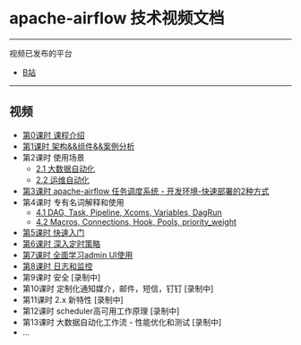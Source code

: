 # apache-airflow 技术视频文档


---

视频已发布的平台
- [B站](https://www.bilibili.com/video/BV1gy4y1M7Bt)


---

## 视频

- [第0课时 课程介绍]() 
- [第1课时 架构&&组件&&案例分析]()
- 第2课时 使用场景
  - [2.1 大数据自动化]()
  - [2.2 运维自动化]()
- [第3课时 apache-airflow 任务调度系统 - 开发环境-快速部署的2种方式]()
- 第4课时 专有名词解释和使用
  - [4.1 DAG, Task, Pipeline, Xcoms, Variables, DagRun]()
  - [4.2 Macros, Connections, Hook, Pools, priority_weight]()
- [第5课时 快速入门]()
- [第6课时 深入定时策略]() 
- [第7课时 全面学习admin UI使用]()
- [第8课时 日志和监控]()
- 第9课时 安全 [录制中]
- 第10课时 定制化通知媒介，邮件，短信，钉钉 [录制中]
- 第11课时 2.x 新特性  [录制中]
- 第12课时 scheduler高可用工作原理 [录制中]
- 第13课时 大数据自动化工作流 - 性能优化和测试 [录制中]
- ...


